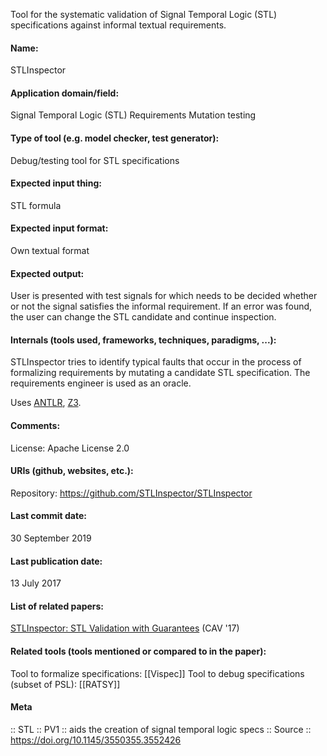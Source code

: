 Tool for the systematic validation of Signal Temporal Logic (STL) specifications against informal textual requirements.

#### Name:
STLInspector

#### Application domain/field:
Signal Temporal Logic (STL)
Requirements
Mutation testing

#### Type of tool (e.g. model checker, test generator):
Debug/testing tool for STL specifications

#### Expected input thing:
STL formula

#### Expected input format:
Own textual format

#### Expected output:
User is presented with test signals for which needs to be decided whether or not the signal satisfies the informal requirement. If an error was found, the user can change the STL candidate and continue inspection.

#### Internals (tools used, frameworks, techniques, paradigms, ...):
STLInspector tries to identify typical faults that occur in the process of formalizing requirements by mutating a candidate STL specification.
The requirements engineer is used as an oracle.

Uses [ANTLR](Not-verifiers/ANTLR.md), [Z3](Solvers/SMT/Z3.md).

#### Comments:
License: Apache License 2.0

#### URIs (github, websites, etc.):
Repository: https://github.com/STLInspector/STLInspector

#### Last commit date:
30 September 2019

#### Last publication date:
13 July 2017

#### List of related papers:
[STLInspector: STL Validation with Guarantees](https://doi.org/10.1007/978-3-319-63387-9_11) (CAV '17)

#### Related tools (tools mentioned or compared to in the paper):
Tool to formalize specifications: [[Vispec]]
Tool to debug specifications (subset of PSL): [[RATSY]]

#### Meta
:: STL
:: PV1 :: aids the creation of signal temporal logic specs
:: Source :: https://doi.org/10.1145/3550355.3552426
